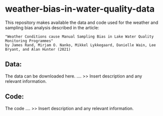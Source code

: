 # weather-bias-in-water-quality-data
This repository makes available the data and code used for the weather and sampling bias analysis described in the article:

    "Weather Conditions cause Manual Sampling Bias in Lake Water Quality Monitoring Programmes" 
    by James Rand, Mirjam O. Nanko, Mikkel Lykkegaard, Danielle Wain, Lee Bryant, and Alan Hunter (2021)
    
## Data:

The data can be downloaded here. .... >> Insert description and any relevant information.

## Code:

The code .... >> Insert description and any relevant information.

